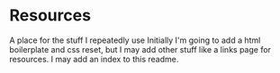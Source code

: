 # Resources
A place for the stuff I repeatedly use
Initially I'm going to add a html boilerplate and css reset, but I may add other stuff like a links page for resources. I may add an index to this readme.
